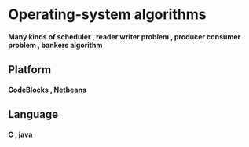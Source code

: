 # Operating-system algorithms

#### Many kinds of scheduler , reader writer problem , producer consumer problem , bankers algorithm 

## Platform
#### CodeBlocks , Netbeans

## Language
#### C , java
